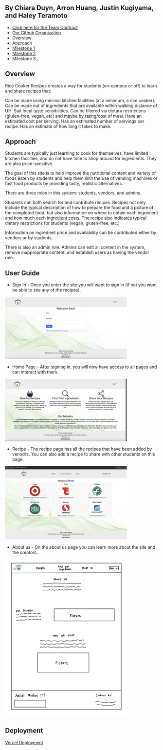 
## By Chiara Duyn, Arron Huang, Justin Kugiyama, and Haley Teramoto

* [Click here for the Team Contract](https://docs.google.com/document/d/1WzSJwWgbBw9D-oFeqAf3v3gOBFX2q6jsq-F7SLYJRkA/edit?usp=sharing)
* [Our Github Organization](https://github.com/rice-cooker-recipes/rice-cooker-recipes.github.io.git)
* Overview
* Approach
* [Milestone 1](https://github.com/orgs/rice-cooker-recipes/projects/3)
* [Milestone 2](https://github.com/orgs/rice-cooker-recipes/projects/4)
* Milestone 3...
  
## Overview
Rice Cooker Recipes creates a way for students (on-campus or off) to learn and share recipes that:

Can be made using minimal kitchen facilities (at a minimum, a rice cooker).
Can be made out of ingredients that are available within walking distance of UH.
Suit local taste sensibilities.
Can be filtered via dietary restrictions (gluten-free, vegan, etc) and maybe by rating/cost of meal.
Have an estimated cost per serving.
Has an estimated number of servings per recipe.
Has an estimate of how long it takes to make.

## Approach
Students are typically just learning to cook for themselves, have limited kitchen facilities, and do not have time to shop around for ingredients. They are also price-sensitive.

The goal of this site is to help improve the nutritional content and variety of foods eaten by students and help them limit the use of vending machines or fast food products by providing tasty, realistic alternatives.

There are three roles in this system: students, vendors, and admins.

Students can both search for and contribute recipes. Recipes not only include the typical description of how to prepare the food and a picture of the completed food, but also information on where to obtain each ingredient and how much each ingredient costs. The recipe also indicates typical dietary restrictions for students (vegan, gluten-free, etc.)

Information on ingredient price and availability can be contributed either by vendors or by students.

There is also an admin role. Admins can edit all content in the system, remove inappropriate content, and establish users as having the vendor role.

## User Guide

* Sign In - Once you enter the site you will want to sign in (if not you wont be able to see any of the recipes).
<img width="400px" class="rounded float-start pe-4" src="/img/Login.img">

* Home Page - After signing in, you will now have access to all pages and can interact with them. 
<img width="400px" class="rounded float-start pe-4" src="/img/LandingPage.img">

* Recipe - The recipe page has all the recipes that have been added by venodrs. You can also add a recipe to share with other students on this page. 
<img width="400px" class="rounded float-start pe-4" src="/img/Recipe.img">

* About us - On the about us page you can learn more about the site and the creators. 
<img width="400px" class="rounded float-start pe-4" src="/img/Aboutus.img">

## Deployment
                                                                                                                                                                                    
[Vercel Deployment](https://rice-cooker.vercel.app/)
